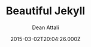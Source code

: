 ---
title: Beautiful Jekyll
github: https://github.com/daattali/beautiful-jekyll
demo: https://deanattali.com/beautiful-jekyll/
author: Dean Attali
ssg:
  - Jekyll
cms:
  - Markdown
date: 2015-03-02T20:04:26.000Z
description: >-
  Build a beautiful and simple website in literally minutes. Demo at
  https://deanattali.com/beautiful-jekyll
draft: false
publish_date: '2015-03-02T20:04:26Z'
update_date: '2022-10-16T06:37:33Z'
github_star: 4367
github_fork: 13530
---